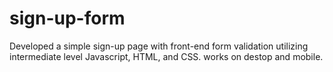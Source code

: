 # sign-up-form
Developed a simple sign-up page with front-end form validation utilizing intermediate level Javascript, HTML, and CSS. works on destop and mobile.